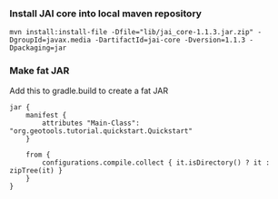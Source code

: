 ### Install JAI core into local maven repository

`mvn install:install-file -Dfile="lib/jai_core-1.1.3.jar.zip" -DgroupId=javax.media -DartifactId=jai-core -Dversion=1.1.3 -Dpackaging=jar`

### Make fat JAR
Add this to gradle.build to create a fat JAR

```
jar {
    manifest {
        attributes "Main-Class": "org.geotools.tutorial.quickstart.Quickstart"
    }

    from {
        configurations.compile.collect { it.isDirectory() ? it : zipTree(it) }
    }
}
```
